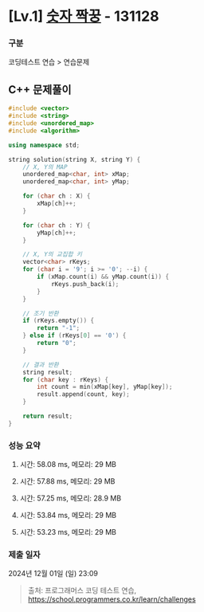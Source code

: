 # [Lv.1] [숫자 짝꿍](https://school.programmers.co.kr/learn/courses/30/lessons/131128?language=cpp) - 131128 

### 구분

코딩테스트 연습 > 연습문제

## C++ 문제풀이

```cpp
#include <vector>
#include <string>
#include <unordered_map>
#include <algorithm>

using namespace std;

string solution(string X, string Y) {
    // X, Y의 MAP
    unordered_map<char, int> xMap;
    unordered_map<char, int> yMap;

    for (char ch : X) {
        xMap[ch]++;
    }

    for (char ch : Y) {
        yMap[ch]++;
    }

    // X, Y의 교집합 키
    vector<char> rKeys;
    for (char i = '9'; i >= '0'; --i) {
        if (xMap.count(i) && yMap.count(i)) {
            rKeys.push_back(i);
        }
    }

    // 조기 반환
    if (rKeys.empty()) {
        return "-1";
    } else if (rKeys[0] == '0') {
        return "0";
    }

    // 결과 반환
    string result;
    for (char key : rKeys) {
        int count = min(xMap[key], yMap[key]);
        result.append(count, key);
    }

    return result;
}
```

### 성능 요약

1. 시간: 58.08 ms, 메모리: 29 MB

2. 시간: 57.88 ms, 메모리: 29 MB
3. 시간: 57.25 ms, 메모리: 28.9 MB
4. 시간: 53.84 ms, 메모리: 29 MB
5. 시간: 53.23 ms, 메모리: 29 MB

### 제출 일자

2024년 12월 01일 (일) 23:09

> 출처: 프로그래머스 코딩 테스트 연습, https://school.programmers.co.kr/learn/challenges